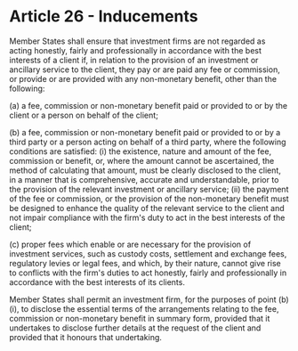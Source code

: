 # Article 26 - Inducements


Member States shall ensure that investment firms are not regarded as acting honestly, fairly and professionally in accordance with the best interests of a client if, in relation to the provision of an investment or ancillary service to the client, they pay or are paid any fee or commission, or provide or are provided with any non-monetary benefit, other than the following:

(a) a fee, commission or non-monetary benefit paid or provided to or by the client or a person on behalf of the client;

(b) a fee, commission or non-monetary benefit paid or provided to or by a third party or a person acting on behalf of a third party, where the following conditions are satisfied: (i) the existence, nature and amount of the fee, commission or benefit, or, where the amount cannot be ascertained, the method of calculating that amount, must be clearly disclosed to the client, in a manner that is comprehensive, accurate and understandable, prior to the provision of the relevant investment or ancillary service; (ii) the payment of the fee or commission, or the provision of the non-monetary benefit must be designed to enhance the quality of the relevant service to the client and not impair compliance with the firm's duty to act in the best interests of the client;

(c) proper fees which enable or are necessary for the provision of investment services, such as custody costs, settlement and exchange fees, regulatory levies or legal fees, and which, by their nature, cannot give rise to conflicts with the firm's duties to act honestly, fairly and professionally in accordance with the best interests of its clients.

Member States shall permit an investment firm, for the purposes of point (b)(i), to disclose the essential terms of the arrangements relating to the fee, commission or non-monetary benefit in summary form, provided that it undertakes to disclose further details at the request of the client and provided that it honours that undertaking.
